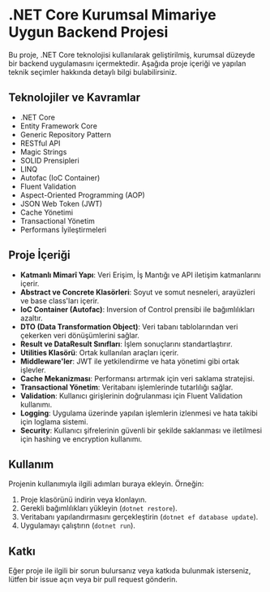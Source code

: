# .NET Core Kurumsal Mimariye Uygun Backend Projesi

Bu proje, .NET Core teknolojisi kullanılarak geliştirilmiş, kurumsal düzeyde bir backend uygulamasını içermektedir. Aşağıda proje içeriği ve yapılan teknik seçimler hakkında detaylı bilgi bulabilirsiniz.

## Teknolojiler ve Kavramlar

- .NET Core
- Entity Framework Core
- Generic Repository Pattern
- RESTful API
- Magic Strings
- SOLID Prensipleri
- LINQ
- Autofac (IoC Container)
- Fluent Validation
- Aspect-Oriented Programming (AOP)
- JSON Web Token (JWT)
- Cache Yönetimi
- Transactional Yönetim
- Performans İyileştirmeleri

## Proje İçeriği

- **Katmanlı Mimarî Yapı**: Veri Erişim, İş Mantığı ve API iletişim katmanlarını içerir.
- **Abstract ve Concrete Klasörleri**: Soyut ve somut nesneleri, arayüzleri ve base class'ları içerir.
- **IoC Container (Autofac)**: Inversion of Control prensibi ile bağımlılıkları azaltır.
- **DTO (Data Transformation Object)**: Veri tabanı tablolarından veri çekerken veri dönüşümlerini sağlar.
- **Result ve DataResult Sınıfları**: İşlem sonuçlarını standartlaştırır.
- **Utilities Klasörü**: Ortak kullanılan araçları içerir.
- **Middleware'ler**: JWT ile yetkilendirme ve hata yönetimi gibi ortak işlevler.
- **Cache Mekanizması**: Performansı artırmak için veri saklama stratejisi.
- **Transactional Yönetim**: Veritabanı işlemlerinde tutarlılığı sağlar.
- **Validation**: Kullanıcı girişlerinin doğrulanması için Fluent Validation kullanımı.
- **Logging**: Uygulama üzerinde yapılan işlemlerin izlenmesi ve hata takibi için loglama sistemi.
- **Security**: Kullanıcı şifrelerinin güvenli bir şekilde saklanması ve iletilmesi için hashing ve encryption kullanımı.

## Kullanım

Projenin kullanımıyla ilgili adımları buraya ekleyin. Örneğin:

1. Proje klasörünü indirin veya klonlayın.
2. Gerekli bağımlılıkları yükleyin (`dotnet restore`).
3. Veritabanı yapılandırmasını gerçekleştirin (`dotnet ef database update`).
4. Uygulamayı çalıştırın (`dotnet run`).

## Katkı

Eğer proje ile ilgili bir sorun bulursanız veya katkıda bulunmak isterseniz, lütfen bir issue açın veya bir pull request gönderin.
